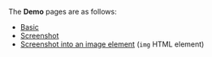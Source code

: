 The **Demo** pages are as follows:
* [Basic](http://omshiv.github.io/experiments/html5-getusermedia/basic/)
* [Screenshot](http://omshiv.github.io/experiments/html5-getusermedia/screenshot/)
* [Screenshot into an image element](http://omshiv.github.io/experiments/html5-getusermedia/image-tag/) (`img` HTML element)
